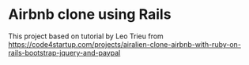 # Airbnb clone using Rails

This project based on tutorial by Leo Trieu from https://code4startup.com/projects/airalien-clone-airbnb-with-ruby-on-rails-bootstrap-jquery-and-paypal 
